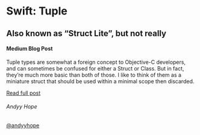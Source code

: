 # Swift: Tuple
## Also known as “Struct Lite”, but not really
#### Medium Blog Post

Tuple types are somewhat a foreign concept to Objective-C developers, and can sometimes be confused for either a Struct or Class. But in fact, they’re much more basic than both of those. I like to think of them as a miniature struct that should be used within a minimal scope then discarded.

[Read full post](http://www.twitter.com/andyyhope) 

###### Andyy Hope
[@andyyhope](http://www.twitter.com/andyyhope) 